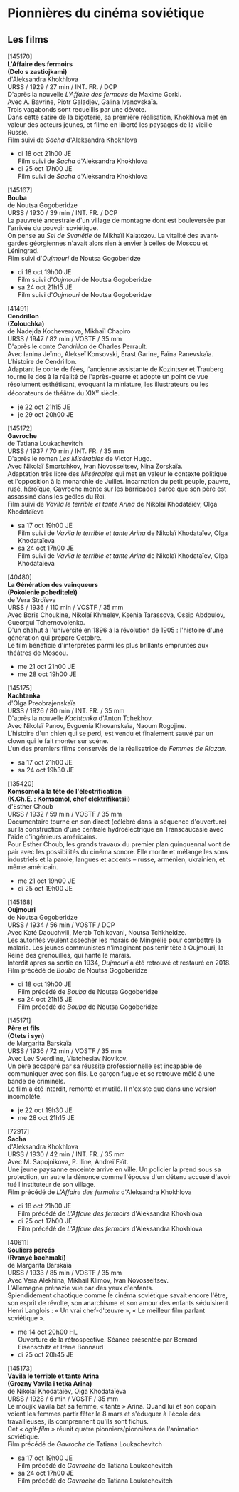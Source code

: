 # Pionnières du cinéma soviétique

## Les films

[145170]  
**L'Affaire des fermoirs**  
**(Delo s zastiojkami)**  
d'Aleksandra Khokhlova  
URSS / 1929 / 27 min / INT. FR. / DCP  
D'après la nouvelle _L'Affaire des fermoirs_ de Maxime Gorki.  
Avec A. Bavrine, Piotr Galadjev, Galina Ivanovskaïa.  
Trois vagabonds sont recueillis par une dévote.  
Dans cette satire de la bigoterie, sa première réalisation, Khokhlova met en valeur des acteurs jeunes, et filme en liberté les paysages de la vieille Russie.  
Film suivi de _Sacha_ d'Aleksandra Khokhlova

- di 18 oct 21h00 JE  
Film suivi de _Sacha_ d'Aleksandra Khokhlova  
- di 25 oct 17h00 JE  
Film suivi de _Sacha_ d'Aleksandra Khokhlova

[145167]  
**Bouba**  
de Noutsa Gogoberidze  
URSS / 1930 / 39 min / INT. FR. / DCP  
La pauvreté ancestrale d'un village de montagne dont est bouleversée par l'arrivée du pouvoir soviétique.  
On pense au _Sel de Svanétie_ de Mikhaïl Kalatozov. La vitalité des avant-gardes géorgiennes n'avait alors rien à envier à celles de Moscou et Léningrad.  
Film suivi d'_Oujmouri_ de Noutsa Gogoberidze

- di 18 oct 19h00 JE  
Film suivi d'_Oujmouri_ de Noutsa Gogoberidze  
- sa 24 oct 21h15 JE  
Film suivi d'_Oujmouri_ de Noutsa Gogoberidze

[41491]  
**Cendrillon**  
**(Zolouchka)**  
de Nadejda Kocheverova, Mikhaïl Chapiro  
URSS / 1947 / 82 min / VOSTF / 35 mm  
D'après le conte _Cendrillon_ de Charles Perrault.  
Avec Ianina Jeïmo, Alekseï Konsovski, Erast Garine, Faïna Ranevskaïa.  
L'histoire de Cendrillon.  
Adaptant le conte de fées, l'ancienne assistante de Kozintsev et Trauberg tourne le dos à la réalité de l'après-guerre et adopte un point de vue résolument esthétisant, évoquant la miniature, les illustrateurs ou les décorateurs de théâtre du XIX<sup>e</sup> siècle.

- je 22 oct 21h15 JE  
- je 29 oct 20h00 JE

[145172]  
**Gavroche**  
de Tatiana Loukachevitch  
URSS / 1937 / 70 min / INT. FR. / 35 mm  
D'après le roman _Les Misérables_ de Victor Hugo.  
Avec Nikolaï Smortchkov, Ivan Novosseltsev, Nina Zorskaïa.  
Adaptation très libre des _Misérables_ qui met en valeur le contexte politique et l'opposition à la monarchie de Juillet. Incarnation du petit peuple, pauvre, rusé, héroïque, Gavroche monte sur les barricades parce que son père est assassiné dans les geôles du Roi.  
Film suivi de _Vavila le terrible et tante Arina_ de Nikolaï Khodataïev, Olga Khodataïeva

- sa 17 oct 19h00 JE  
Film suivi de _Vavila le terrible et tante Arina_ de Nikolaï Khodataïev, Olga Khodataïeva  
- sa 24 oct 17h00 JE  
Film suivi de _Vavila le terrible et tante Arina_ de Nikolaï Khodataïev, Olga Khodataïeva

[40480]  
**La Génération des vainqueurs**  
**(Pokolenie pobediteleï)**  
de Vera Stroïeva  
URSS / 1936 / 110 min / VOSTF / 35 mm  
Avec Boris Choukine, Nikolaï Khmelev, Ksenia Tarassova, Ossip Abdoulov, Gueorgui Tchernovolenko.  
D'un chahut à l'université en 1896 à la révolution de 1905 : l'histoire d'une génération qui prépare Octobre.  
Le film bénéficie d'interprètes parmi les plus brillants empruntés aux théâtres de Moscou.

- me 21 oct 21h00 JE  
- me 28 oct 19h00 JE

[145175]  
**Kachtanka**  
d'Olga Preobrajenskaïa  
URSS / 1926 / 80 min / INT. FR. / 35 mm  
D'après la nouvelle _Kachtanka_ d'Anton Tchekhov.  
Avec Nikolaï Panov, Evguenia Khovanskaïa, Naoum Rogojine.  
L'histoire d'un chien qui se perd, est vendu et finalement sauvé par un clown qui le fait monter sur scène.  
L'un des premiers films conservés de la réalisatrice de _Femmes de Riazan_.

- sa 17 oct 21h00 JE  
- sa 24 oct 19h30 JE

[135420]  
**Komsomol à la tête de l'électrification**  
**(K.Ch.E. : Komsomol, chef elektrifikatsii)**  
d'Esther Choub  
URSS / 1932 / 59 min / VOSTF / 35 mm  
Documentaire tourné en son direct (célébré dans la séquence d'ouverture) sur la construction d'une centrale hydroélectrique en Transcaucasie avec l'aide d'ingénieurs américains.  
Pour Esther Choub, les grands travaux du premier plan quinquennal vont de pair avec les possibilités du cinéma sonore. Elle monte et mélange les sons industriels et la parole, langues et accents – russe, arménien, ukrainien, et même américain.

- me 21 oct 19h00 JE  
- di 25 oct 19h00 JE

[145168]  
**Oujmouri**  
de Noutsa Gogoberidze  
URSS / 1934 / 56 min / VOSTF / DCP  
Avec Koté Daouchvili, Merab Tchikovani, Noutsa Tchkheidze.  
Les autorités veulent assécher les marais de Mingrélie pour combattre la malaria. Les jeunes communistes n'imaginent pas tenir tête à Oujmouri, la Reine des grenouilles, qui hante le marais.  
Interdit après sa sortie en 1934, _Oujmouri_ a été retrouvé et restauré en 2018.  
Film précédé de _Bouba_ de Noutsa Gogoberidze

- di 18 oct 19h00 JE  
Film précédé de _Bouba_ de Noutsa Gogoberidze  
- sa 24 oct 21h15 JE  
Film précédé de _Bouba_ de Noutsa Gogoberidze

[145171]  
**Père et fils**  
**(Otets i syn)**  
de Margarita Barskaïa  
URSS / 1936 / 72 min / VOSTF / 35 mm  
Avec Lev Sverdline, Viatcheslav Novikov.  
Un père accaparé par sa réussite professionnelle est incapable de communiquer avec son fils. Le garçon fugue et se retrouve mêlé à une bande de criminels.  
Le film a été interdit, remonté et mutilé. Il n'existe que dans une version incomplète.

- je 22 oct 19h30 JE  
- me 28 oct 21h15 JE

[72917]  
**Sacha**  
d'Aleksandra Khokhlova  
URSS / 1930 / 42 min / INT. FR. / 35 mm  
Avec M. Sapojnikova, P. Iline, Andreï Faït.  
Une jeune paysanne enceinte arrive en ville. Un policier la prend sous sa protection, un autre la dénonce comme l'épouse d'un détenu accusé d'avoir tué l'instituteur de son village.  
Film précédé de _L'Affaire des fermoirs_ d'Aleksandra Khokhlova

- di 18 oct 21h00 JE  
Film précédé de _L'Affaire des fermoirs_ d'Aleksandra Khokhlova  
- di 25 oct 17h00 JE  
Film précédé de _L'Affaire des fermoirs_ d'Aleksandra Khokhlova

[40611]  
**Souliers percés**  
**(Rvanyé bachmaki)**  
de Margarita Barskaïa  
URSS / 1933 / 85 min / VOSTF / 35 mm  
Avec Vera Alekhina, Mikhaïl Klimov, Ivan Novosseltsev.  
L'Allemagne prénazie vue par des yeux d'enfants.  
Splendidement chaotique comme le cinéma soviétique savait encore l'être, son esprit de révolte, son anarchisme et son amour des enfants séduisirent Henri Langlois : « Un vrai chef-d'œuvre », « Le meilleur film parlant soviétique ».

- me 14 oct 20h00 HL  
Ouverture de la rétrospective. Séance présentée par Bernard Eisenschitz et Irène Bonnaud  
- di 25 oct 20h45 JE

[145173]  
**Vavila le terrible et tante Arina**  
**(Grozny Vavila i tetka Arina)**  
de Nikolaï Khodataïev, Olga Khodataïeva  
URSS / 1928 / 6 min / VOSTF / 35 mm  
Le moujik Vavila bat sa femme, « tante » Arina. Quand lui et son copain voient les femmes partir fêter le 8 mars et s'éduquer à l'école des travailleuses, ils comprennent qu'ils sont fichus.  
Cet _« agit-film »_ réunit quatre pionniers/pionnières de l'animation soviétique.  
Film précédé de _Gavroche_ de Tatiana Loukachevitch

- sa 17 oct 19h00 JE  
Film précédé de _Gavroche_ de Tatiana Loukachevitch  
- sa 24 oct 17h00 JE  
Film précédé de _Gavroche_ de Tatiana Loukachevitch


